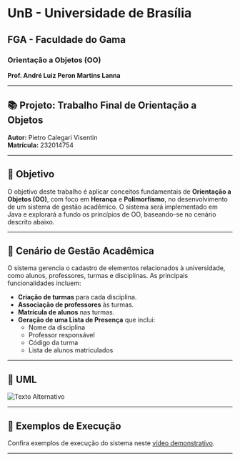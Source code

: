# UnB - Universidade de Brasília  
## FGA - Faculdade do Gama  
### Orientação a Objetos (OO)  
**Prof. André Luiz Peron Martins Lanna**

---

## 📚 Projeto: Trabalho Final de Orientação a Objetos

**Autor:** Pietro Calegari Visentin  
**Matrícula:** 232014754

---

## 🎯 Objetivo

O objetivo deste trabalho é aplicar conceitos fundamentais de **Orientação a Objetos (OO)**, com foco em **Herança** e **Polimorfismo**, no desenvolvimento de um sistema de gestão acadêmico. O sistema será implementado em Java e explorará a fundo os princípios de OO, baseando-se no cenário descrito abaixo.

---

## 🏫 Cenário de Gestão Acadêmica

O sistema gerencia o cadastro de elementos relacionados à universidade, como alunos, professores, turmas e disciplinas. As principais funcionalidades incluem:

- **Criação de turmas** para cada disciplina.
- **Associação de professores** às turmas.
- **Matrícula de alunos** nas turmas.
- **Geração de uma Lista de Presença** que inclui:
  - Nome da disciplina
  - Professor responsável
  - Código da turma
  - Lista de alunos matriculados

---

## 🎫 UML

<img src="https://cdn.discordapp.com/attachments/1231740600689365044/1272652268503830572/UMLATT.png?ex=66bbc149&is=66ba6fc9&hm=b5aae93c87f96783445547b05aefcc7c8026125596383d1636ace7a5c696b55a&" alt="Texto Alternativo">

---

## 🎥 Exemplos de Execução

Confira exemplos de execução do sistema neste [vídeo demonstrativo](https://youtu.be/b0omUCPswL8).

---
